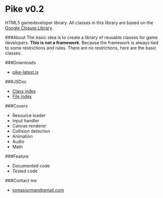 # Pike v0.2
HTML5 gamedeveloper library.
All classes in this library are based on the [Google Closure Library](https://developers.google.com/closure/library/).

###About
The basic idea is to create a library of reusable classes for game developers. 
**This is not a framework**. Because the framework is always tied to some restrictions and rules. 
There are no restrictions, here are the basic classes.

###Downloads
- [pike-latest.js](https://raw.github.com/Kibo/Pike/master/pike-latest.js)

###JSDoc
- [Class index](https://raw.github.com/Kibo/Pike/master/doc/index.html)
- [File index](https://raw.github.com/Kibo/Pike/master/doc/files.html)

###Covers
- Resource loader
- Input handler
- Canvas renderer
- Collision detection
- Animation
- Audio
- Math

###Feature
- Documented code
- Tested code

###Contact me
- tomasjurman@gmail.com

